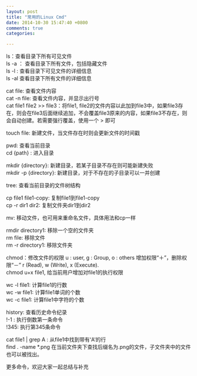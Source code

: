 ```yaml
---
layout: post
title: "常用的Linux Cmd"
date: 2014-10-30 15:47:40 +0800
comments: true
categories: 

---
```


ls：查看目录下所有可见文件  
ls -a ： 查看目录下所有文件，包括隐藏文件    
ls -l : 查看目录下可见文件的详细信息  
ls -al 查看目录下所有文件的详细信息


cat file: 查看文件内容  
cat -n file: 查看文件内容，并显示出行号  
cat file1 file2 >> file3：将file1, file2的文件内容以此加到file3中，如果file3存在，则会在file3后面继续追加，不会覆盖file3原来的内容，如果file3不存在，则会自动创建。若需要强行覆盖，使用一个  > 即可  


touch file: 新建文件，当文件存在时则会更新文件的时间戳  

pwd: 查看当前目录  
cd {path} : 进入目录    

mkdir {directory}: 新建目录，若某子目录不存在则可能新建失败  
mkdir -p {directory}: 新建目录，对于不存在的子目录可以一并创建    
  
tree: 查看当前目录的文件树结构  

cp file1 file1-copy: 复制file1到file1-copy  
cp -r dir1 dir2: 复制文件夹dir1到dir2    

mv: 移动文件，也可用来重命名文件，具体用法和cp一样  

rmdir directory1: 移除一个空的文件夹  
rm file: 移除文件  
rm -r directory1: 移除文件夹    

chmod：修改文件的权限
u : user, g : Group, o : others    增加权限“＋”，删除权限“－”   r (Read), w (Write), x (Execute).  
chmod u+x file1, 给当前用户增加对file1的执行权限  

wc -l file1: 计算file1的行数  
wc -w file1: 计算file1单词的个数  
wc -c file1: 计算file1中字符的个数  

history: 查看历史命令纪录  
!-1 : 执行倒数第一条命令  
!345: 执行第345条命令  

cat file1 | grep A : 从file1中找到带有‘A’的行  
find . -name *.png 在当前文件夹下查找后缀名为.png的文件，子文件夹中的文件也可以被找出。  

更多命令，欢迎大家一起总结与补充

  


